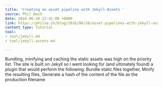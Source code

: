 ```yaml
---
title: 'Creating an asset pipeline with Jekyll-Assets '
source: Phil Nash
date: 2016-06-28 22:41:00 +0000
link: https://philna.sh/blog/2016/06/28/asset-pipelines-with-jekyll-assets/
content_type: Tutorial
tool:
- tool/jekyll.md
- tool/jekyll-assets.md

---
```

Bundling, minifying and caching the static assets was high on the priority list. The site is built on Jekyll so I went looking for (and ultimately found) a plugin that would perform the following: Bundle static files together, Minify the resulting files, Generate a hash of the content of the file as the production filename
